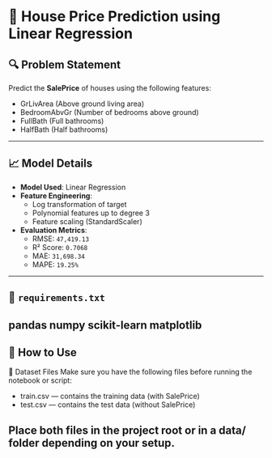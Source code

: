# 🏡 House Price Prediction using Linear Regression
## 🔍 Problem Statement

Predict the **SalePrice** of houses using the following features:

- GrLivArea (Above ground living area)
- BedroomAbvGr (Number of bedrooms above ground)
- FullBath (Full bathrooms)
- HalfBath (Half bathrooms)

---
## 📈 Model Details

- **Model Used**: Linear Regression
- **Feature Engineering**:
  - Log transformation of target
  - Polynomial features up to degree 3
  - Feature scaling (StandardScaler)
- **Evaluation Metrics**:
  - RMSE: `47,419.13`
  - R² Score: `0.7068`
  - MAE: `31,698.34`
  - MAPE: `19.25%`

---

## 📁 `requirements.txt`


pandas
numpy
scikit-learn
matplotlib
---
## 🧪 How to Use
📁 Dataset Files
Make sure you have the following files before running the notebook or script:

- train.csv — contains the training data (with SalePrice)
- test.csv — contains the test data (without SalePrice)


Place both files in the project root or in a data/ folder depending on your setup.
---
